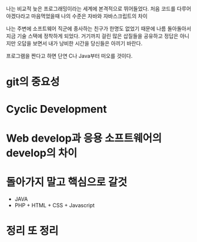 나는 비교적 늦은 프로그래밍이라는 세계에 본격적으로 뛰어들었다. 처음 코드를 다루어야겠다라고 마음먹었을때 나의 수준은 자바와 자바스크립트의 차이

나는 주변에 소프트웨어 직군에 종사하는 친구가 한명도 없었기 때문에 나름 돌아돌아서 지금 기술 스택에 정착하게 되었다. 거기까지 걸린 많은 삽질들을 공유하고 정답은 아니지만 오답을 보면서 내가 낭비한 시간을 당신들은 아끼기 바란다.

프로그램을 짠다고 하면 단연 C나 Java부터 떠오를 것이다.

# git의 중요성

# Cyclic Development

# Web develop과 응용 소프트웨어의 develop의 차이

# 돌아가지 말고 핵심으로 갈것
* JAVA
* PHP + HTML + CSS + Javascript

# 정리 또 정리